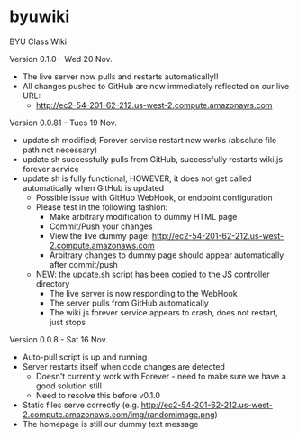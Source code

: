 byuwiki
=======

BYU Class Wiki

Version 0.1.0 - Wed 20 Nov.
* The live server now pulls and restarts automatically!!
* All changes pushed to GitHub are now immediately reflected on our live URL:
  * http://ec2-54-201-62-212.us-west-2.compute.amazonaws.com

Version 0.0.81 - Tues 19 Nov.
* update.sh modified; Forever service restart now works (absolute file path not necessary)
* update.sh successfully pulls from GitHub, successfully restarts wiki.js forever service
* update.sh is fully functional, HOWEVER, it does not get called automatically when GitHub is updated
  * Possible issue with GitHub WebHook, or endpoint configuration
  * Please test in the following fashion:
     * Make arbitrary modification to dummy HTML page
     * Commit/Push your changes
     * View the live dummy page: http://ec2-54-201-62-212.us-west-2.compute.amazonaws.com
     * Arbitrary changes to dummy page should appear automatically after commit/push
  * NEW: the update.sh script has been copied to the JS controller directory
     * The live server is now responding to the WebHook
     * The server pulls from GitHub automatically
     * The wiki.js forever service appears to crash, does not restart, just stops

Version 0.0.8 - Sat 16 Nov.
* Auto-pull script is up and running
* Server restarts itself when code changes are detected
  * Doesn't currently work with Forever - need to make sure we have a good solution still
  * Need to resolve this before v0.1.0
* Static files serve correctly (e.g. http://ec2-54-201-62-212.us-west-2.compute.amazonaws.com/img/randomimage.png)
* The homepage is still our dummy text message
